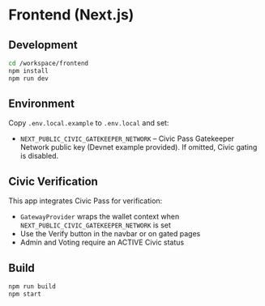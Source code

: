 # Frontend (Next.js)

## Development

```bash
cd /workspace/frontend
npm install
npm run dev
```

## Environment

Copy `.env.local.example` to `.env.local` and set:

- `NEXT_PUBLIC_CIVIC_GATEKEEPER_NETWORK` – Civic Pass Gatekeeper Network public key (Devnet example provided). If omitted, Civic gating is disabled.

## Civic Verification

This app integrates Civic Pass for verification:

- `GatewayProvider` wraps the wallet context when `NEXT_PUBLIC_CIVIC_GATEKEEPER_NETWORK` is set
- Use the Verify button in the navbar or on gated pages
- Admin and Voting require an ACTIVE Civic status

## Build

```bash
npm run build
npm start
```
